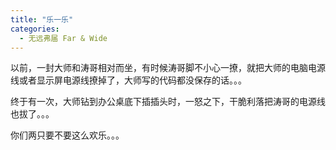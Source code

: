 ```yaml
---
title: "乐一乐"
categories:
  - 无远弗届 Far & Wide
---
```


以前，一封大师和涛哥相对而坐，有时候涛哥脚不小心一撩，就把大师的电脑电源线或者显示屏电源线撩掉了，大师写的代码都没保存的话。。。

终于有一次，大师钻到办公桌底下插插头时，一怒之下，干脆利落把涛哥的电源线也拔了。。。

你们两只要不要这么欢乐。。。